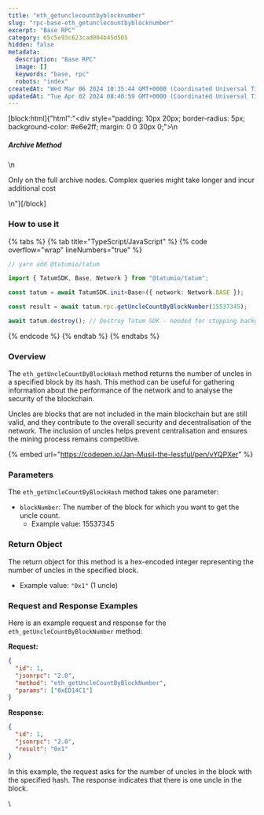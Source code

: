 ```yaml
---
title: "eth_getunclecountbyblocknumber"
slug: "rpc-base-eth_getunclecountbyblocknumber"
excerpt: "Base RPC"
category: 65c5e93c623cad004b45d505
hidden: false
metadata: 
  description: "Base RPC"
  image: []
  keywords: "base, rpc"
  robots: "index"
createdAt: "Wed Mar 06 2024 10:35:44 GMT+0000 (Coordinated Universal Time)"
updatedAt: "Tue Apr 02 2024 08:40:59 GMT+0000 (Coordinated Universal Time)"
---
```

[block:html]{"html":"<div style=\"padding: 10px 20px; border-radius: 5px; background-color: #e6e2ff; margin: 0 0 30px 0;\">\n  <h5>Archive Method</h5>\n  <p>Only on the full archive nodes. Complex queries might take longer and incur additional cost</p>\n</div>"}[/block]

### How to use it

{% tabs %}
{% tab title="TypeScript/JavaScript" %}
{% code overflow="wrap" lineNumbers="true" %}

```typescript
// yarn add @tatumio/tatum

import { TatumSDK, Base, Network } from "@tatumio/tatum";

const tatum = await TatumSDK.init<Base>({ network: Network.BASE });

const result = await tatum.rpc.getUncleCountByBlockNumber(15537345);

await tatum.destroy(); // Destroy Tatum SDK - needed for stopping background jobs
```

{% endcode %}
{% endtab %}
{% endtabs %}

### Overview

The `eth_getUncleCountByBlockHash` method returns the number of uncles in a specified block by its hash. This method can be useful for gathering information about the performance of the network and to analyse the security of the blockchain.

Uncles are blocks that are not included in the main blockchain but are still valid, and they contribute to the overall security and decentralisation of the network. The inclusion of uncles helps prevent centralisation and ensures the mining process remains competitive.

{% embed url="https://codepen.io/Jan-Musil-the-lessful/pen/vYQPXer" %}

### Parameters

The `eth_getUncleCountByBlockHash` method takes one parameter:

- `blockNumber`: The number of the block for which you want to get the uncle count.
  - Example value: 15537345

### Return Object

The return object for this method is a hex-encoded integer representing the number of uncles in the specified block.

- Example value: `"0x1"` (1 uncle)

### Request and Response Examples

Here is an example request and response for the `eth_getUncleCountByBlockNumber` method:

**Request:**

```json
{
  "id": 1,
  "jsonrpc": "2.0",
  "method": "eth_getUncleCountByBlockNumber",
  "params": ["0xED14C1"]
}
```

**Response:**

```json
{
  "id": 1,
  "jsonrpc": "2.0",
  "result": "0x1"
}
```

In this example, the request asks for the number of uncles in the block with the specified hash. The response indicates that there is one uncle in the block.

\
